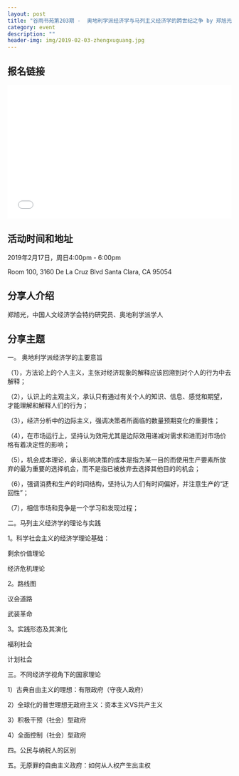```yaml
---
layout: post
title: "谷雨书苑第203期 -  奥地利学派经济学与马列主义经济学的跨世纪之争 by 郑旭光"
category: event
description: ""
header-img: img/2019-02-03-zhengxuguang.jpg
---
```


## 报名链接
<div style="width:100%; text-align:left;" ><iframe src="//eventbrite.com/tickets-external?eid=56390397196&ref=etckt" frameborder="0" height="300" width="100%" vspace="0" hspace="0" marginheight="5" marginwidth="5" scrolling="auto" allowtransparency="true"></iframe></div>

## 活动时间和地址
2019年2月17日，周日4:00pm - 6:00pm

Room 100, 3160 De La Cruz Blvd Santa Clara, CA 95054

## 分享人介绍
郑旭光，中国人文经济学会特约研究员、奥地利学派学人

## 分享主题
一。 奥地利学派经济学的主要意旨 
 
（1），方法论上的个人主义，主张对经济现象的解释应该回溯到对个人的行为中去解释；

（2），认识上的主观主义，承认只有通过有关个人的知识、信息、感觉和期望，才能理解和解释人们的行为；

（3），经济分析中的边际主义，强调决策者所面临的数量预期变化的重要性；

（4），在市场运行上，坚持认为效用尤其是边际效用递减对需求和进而对市场价格有着决定性的影响；

（5），机会成本理论，承认影响决策的成本是指为某一目的而使用生产要素所放弃的最为重要的选择机会，而不是指已被放弃去选择其他目的的机会；

（6），强调消费和生产的时间结构，坚持认为人们有时间偏好，并注意生产的“迂回性”；

（7），相信市场和竞争是一个学习和发现过程；
 
二。马列主义经济学的理论与实践

1。科学社会主义的经济学理论基础：

剩余价值理论

经济危机理论

2。路线图

议会道路

武装革命

3。实践形态及其演化

福利社会

计划社会
 
三。不同经济学视角下的国家理论

1）古典自由主义的理想：有限政府（守夜人政府）

2）全球化的普世理想无政府主义：资本主义VS共产主义

3）积极干预（社会）型政府

4）全面控制（社会）型政府

四。公民与纳税人的区别

五。无原罪的自由主义政府：如何从人权产生出主权

